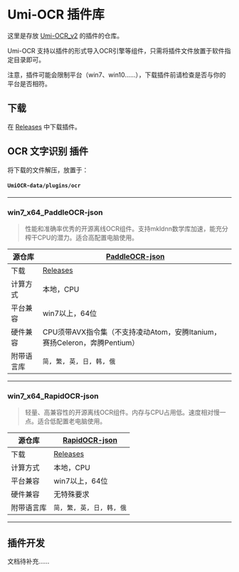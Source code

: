 # Umi-OCR 插件库

这里是存放 [Umi-OCR_v2](https://github.com/hiroi-sora/Umi-OCR_v2) 的插件的仓库。

Umi-OCR 支持以插件的形式导入OCR引擎等组件，只需将插件文件放置于软件指定目录即可。

注意，插件可能会限制平台（win7、win10……），下载插件前请检查是否与你的平台是否相符。

## 下载

在 [Releases](https://github.com/hiroi-sora/Umi-OCR_plugins/releases) 中下载插件。

## OCR 文字识别 插件

将下载的文件解压，放置于：

#### `UmiOCR-data/plugins/ocr`

---

### win7_x64_PaddleOCR-json

> 性能和准确率优秀的开源离线OCR组件。支持mkldnn数学库加速，能充分榨干CPU的潜力。适合高配置电脑使用。

| 源仓库     | [PaddleOCR-json](https://github.com/hiroi-sora/PaddleOCR-json)            |
| ---------- | ------------------------------------------------------------------------- |
| 下载       | [Releases](https://github.com/hiroi-sora/Umi-OCR_plugins/releases)        |
| 计算方式   | 本地，CPU                                                                 |
| 平台兼容   | win7以上，64位                                                            |
| 硬件兼容   | CPU须带AVX指令集（不支持凌动Atom，安腾Itanium，赛扬Celeron，奔腾Pentium） |
| 附带语言库 | `简, 繁, 英, 日, 韩, 俄`                                                  |

---

### win7_x64_RapidOCR-json

> 轻量、高兼容性的开源离线OCR组件。内存与CPU占用低。速度相对慢一点。适合低配置老电脑使用。

| 源仓库     | [RapidOCR-json](https://github.com/hiroi-sora/RapidOCR-json)       |
| ---------- | ------------------------------------------------------------------ |
| 下载       | [Releases](https://github.com/hiroi-sora/Umi-OCR_plugins/releases) |
| 计算方式   | 本地，CPU                                                          |
| 平台兼容   | win7以上，64位                                                     |
| 硬件兼容   | 无特殊要求                                                         |
| 附带语言库 | `简, 繁, 英, 日, 韩, 俄`                                           |

---

## 插件开发

文档待补充……